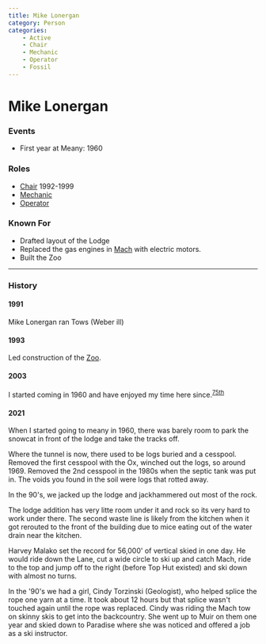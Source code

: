 ```yaml
---
title: Mike Lonergan
category: Person
categories:
    - Active
    - Chair
    - Mechanic
    - Operator
    - Fossil
---
```

# Mike Lonergan
### Events
- First year at Meany: 1960

### Roles
- [Chair](/Person/Chair) 1992-1999
- [Mechanic](/Person/Mechanic)
- [Operator](/Person/Operator)

### Known For
- Drafted layout of the Lodge
- Replaced the gas engines in [Mach](Mach) with electric motors.
- Built the Zoo

---
### History
#### 1991

Mike Lonergan ran Tows (Weber ill)

#### 1993

Led construction of the [Zoo](/Building/Zoo).

#### 2003

I started coming in 1960 and have enjoyed my time here since.<sup>[75th][]</sup>

#### 2021

When I started going to meany in 1960, there was barely room to park the snowcat in front of the lodge and take the tracks off.

Where the tunnel is now, there used to be logs buried and a cesspool. Removed the first cesspool with the Ox, winched out the logs, so around 1969. Removed the 2nd cesspool in the 1980s when the septic tank was put in. The voids you found in the soil were logs that rotted away.

In the 90's, we jacked up the lodge and jackhammered out most of the rock. 

The lodge addition has very litte room under it and rock so its very hard to work under there. The second waste line is likely from the kitchen when it got rerouted to the front of the building due to mice eating out of the water drain near the kitchen.

Harvey Malako set the record for 56,000' of vertical skied in one day. He would ride down the Lane, cut a wide circle to ski up and catch Mach, ride to the top and jump off to the right (before Top Hut existed) and ski down with almost no turns.

In the '90's we had a girl, Cindy Torzinski (Geologist), who helped splice the rope one yarn at a time. It took about 12 hours but that splice wasn't touched again until the rope was replaced. Cindy was riding the Mach tow on skinny skis to get into the backcountry. She went up to Muir on them one year and skied down to Paradise where she was noticed and offered a job as a ski instructor.


[75th]: /Event/Anniversary#75th